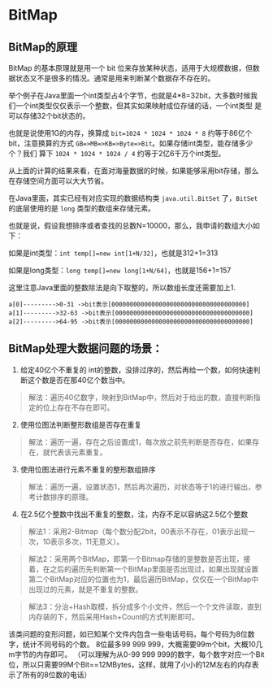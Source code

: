 # BitMap

## BitMap的原理

BitMap 的基本原理就是用一个 bit 位来存放某种状态，适用于大规模数据，但数据状态又不是很多的情况。通常是用来判断某个数据存不存在的。

举个例子在Java里面一个int类型占4个字节，也就是4*8=32bit，大多数时候我们一个int类型仅仅表示一个整数，但其实如果映射成位存储的话，一个int类型 是可以存储32个bit状态的。

也就是说使用1G的内存，换算成 `bit=1024 * 1024 * 1024 * 8` 约等于86亿个bit，注意换算的方式 `GB=>MB=>KB=>Byte=>Bit`。如果存储int类型，能存储多少个？我们 算下 `1024 * 1024 * 1024 / 4` 约等于2亿6千万个int类型。

从上面的计算的结果来看，在面对海量数据的时候，如果能够采用bit存储，那么在存储空间方面可以大大节省。

在Java里面，其实已经有对应实现的数据结构类 `java.util.BitSet` 了，`BitSet` 的底层使用的是 `long` 类型的数组来存储元素。

也就是说，假设我想排序或者查找的总数N=10000，那么，我申请的数组大小如下：

如果是int类型：`int temp[]=new int[1+N/32]`，也就是312+1=313

如果是long类型：`long temp[]=new long[1+N/64]`，也就是156+1=157

这里注意Java里面的整数除法是向下取整的，所以数组长度还需要加上1.

```
a[0]--------->0-31 ->bit表示[0000000000000000000000000000000000000]
a[1]--------->32-63 ->bit表示[0000000000000000000000000000000000000]
a[2]--------->64-95 ->bit表示[0000000000000000000000000000000000000]
```

## BitMap处理大数据问题的场景：

1. 给定40亿个不重复的 int的整数，没排过序的，然后再给一个数，如何快速判断这个数是否在那40亿个数当中。

> 解法：遍历40亿数字，映射到BitMap中，然后对于给出的数，直接判断指定的位上存在不存在即可。

2. 使用位图法判断整形数组是否存在重复

> 解法：遍历一遍，存在之后设置成1，每次放之前先判断是否存在，如果存在，就代表该元素重复。

3. 使用位图法进行元素不重复的整形数组排序

> 解法：遍历一遍，设置状态1，然后再次遍历，对状态等于1的进行输出，参考计数排序的原理。

4. 在2.5亿个整数中找出不重复的整数，注，内存不足以容纳这2.5亿个整数

> 解法1：采用2-Bitmap（每个数分配2bit，00表示不存在，01表示出现一次，10表示多次，11无意义）。

> 解法2：采用两个BitMap，即第一个Bitmap存储的是整数是否出现，接着，在之后的遍历先判断第一个BitMap里面是否出现过，如果出现就设置第二个BitMap对应的位置也为1，最后遍历BitMap，仅仅在一个BitMap中出现过的元素，就是不重复的整数。

> 解法3：分治+Hash取模，拆分成多个小文件，然后一个个文件读取，直到内存装的下，然后采用Hash+Count的方式判断即可。

该类问题的变形问题，如已知某个文件内包含一些电话号码，每个号码为8位数字，统计不同号码的个数。 8位最多99 999 999，大概需要99m个bit，大概10几m字节的内存即可。 （可以理解为从0-99 999 999的数字，每个数字对应一个Bit位，所以只需要99M个Bit==12MBytes，这样，就用了小小的12M左右的内存表示了所有的8位数的电话）